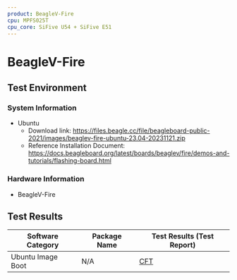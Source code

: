 ```yaml
---
product: BeagleV-Fire
cpu: MPFS025T
cpu_core: SiFive U54 + SiFive E51
---
```


# BeagleV-Fire

## Test Environment

### System Information

- Ubuntu
    - Download link: https://files.beagle.cc/file/beagleboard-public-2021/images/beaglev-fire-ubuntu-23.04-20231121.zip
    - Reference Installation Document: https://docs.beagleboard.org/latest/boards/beaglev/fire/demos-and-tutorials/flashing-board.html

### Hardware Information

- BeagleV-Fire

## Test Results

| Software Category       | Package Name  | Test Results (Test Report)   |
|------------------------|------------|-----------------------------|
| Ubuntu Image Boot      | N/A        | [CFT][Ubuntu]               |

[Ubuntu]: ./Ubuntu/README.md
